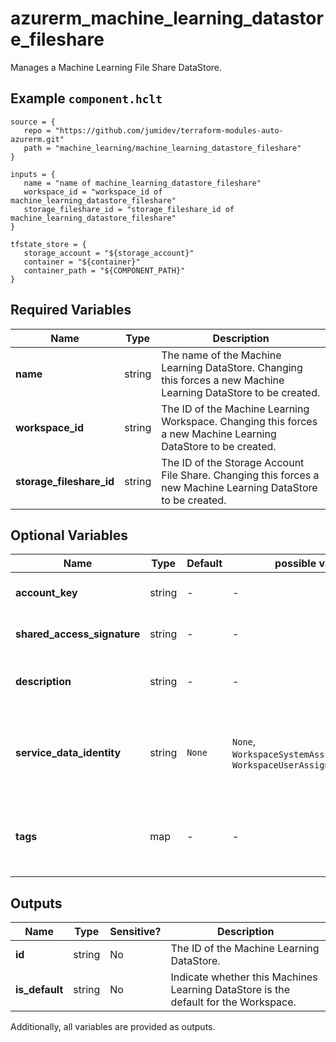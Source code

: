 # azurerm_machine_learning_datastore_fileshare

Manages a Machine Learning File Share DataStore.

## Example `component.hclt`

```hcl
source = {
   repo = "https://github.com/jumidev/terraform-modules-auto-azurerm.git" 
   path = "machine_learning/machine_learning_datastore_fileshare" 
}

inputs = {
   name = "name of machine_learning_datastore_fileshare" 
   workspace_id = "workspace_id of machine_learning_datastore_fileshare" 
   storage_fileshare_id = "storage_fileshare_id of machine_learning_datastore_fileshare" 
}

tfstate_store = {
   storage_account = "${storage_account}" 
   container = "${container}" 
   container_path = "${COMPONENT_PATH}" 
}

```

## Required Variables

| Name | Type |  Description |
| ---- | --------- |  ----------- |
| **name** | string |  The name of the Machine Learning DataStore. Changing this forces a new Machine Learning DataStore to be created. | 
| **workspace_id** | string |  The ID of the Machine Learning Workspace. Changing this forces a new Machine Learning DataStore to be created. | 
| **storage_fileshare_id** | string |  The ID of the Storage Account File Share. Changing this forces a new Machine Learning DataStore to be created. | 

## Optional Variables

| Name | Type |  Default  |  possible values |  Description |
| ---- | --------- |  ----------- | ----------- | ----------- |
| **account_key** | string |  -  |  -  |  The access key of the Storage Account. Conflicts with `shared_access_signature`. | 
| **shared_access_signature** | string |  -  |  -  |  The Shared Access Signature of the Storage Account. Conflicts with `account_key`. | 
| **description** | string |  -  |  -  |  Text used to describe the asset. Changing this forces a new Machine Learning DataStore to be created. | 
| **service_data_identity** | string |  `None`  |  `None`, `WorkspaceSystemAssignedIdentity`, `WorkspaceUserAssignedIdentity`  |  Specifies which identity to use when retrieving data from the specified source. Defaults to `None`. Possible values are `None`, `WorkspaceSystemAssignedIdentity` and `WorkspaceUserAssignedIdentity`. | 
| **tags** | map |  -  |  -  |  A mapping of tags which should be assigned to the Machine Learning DataStore. Changing this forces a new Machine Learning DataStore to be created. | 



## Outputs

| Name | Type | Sensitive? | Description |
| ---- | ---- | --------- | --------- |
| **id** | string | No  | The ID of the Machine Learning DataStore. | 
| **is_default** | string | No  | Indicate whether this Machines Learning DataStore is the default for the Workspace. | 

Additionally, all variables are provided as outputs.

